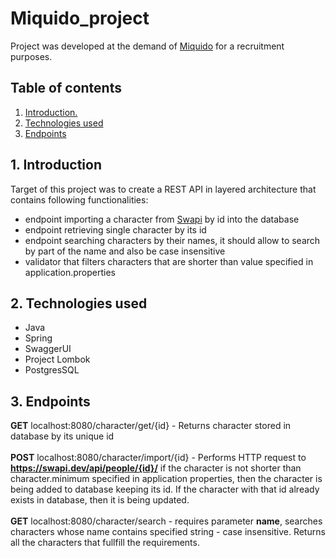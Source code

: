 # Miquido_project
Project was developed at the demand of <a href="https://www.miquido.com">Miquido</a> for a recruitment purposes.

## Table of contents
1. [ Introduction. ](#intro)
2. [ Technologies used ](#technologies)
3. [ Endpoints ](#endpoints)


<a name="intro"></a>
## 1. Introduction
Target of this project was to create a REST API in layered architecture that contains following functionalities:
* endpoint importing a character from <a href="https://swapi.dev">Swapi</a> by id into the database
* endpoint retrieving single character by its id
* endpoint searching characters by their names, it should allow to search by part of the name and also be case insensitive
* validator that filters characters that are shorter than value specified in application.properties
<a name="desc"></a>

<a name="technologies"></a>
## 2. Technologies used
* Java
* Spring
* SwaggerUI
* Project Lombok
* PostgresSQL

<a name=endpoints></a>
## 3. Endpoints
**GET** localhost:8080/character/get/{id} - Returns character stored in database by its unique id <br><br>
**POST** localhost:8080/character/import/{id} - Performs HTTP request to **https://swapi.dev/api/people/{id}/** if the character is not shorter than character.minimum specified in application properties, then the character is being added to database keeping its id.
If the character with that id already exists in database, then it is being updated.<br><br>
**GET** localhost:8080/character/search - requires parameter **name**, searches characters whose name contains specified string - case insensitive. Returns all the characters that fullfill the requirements.

